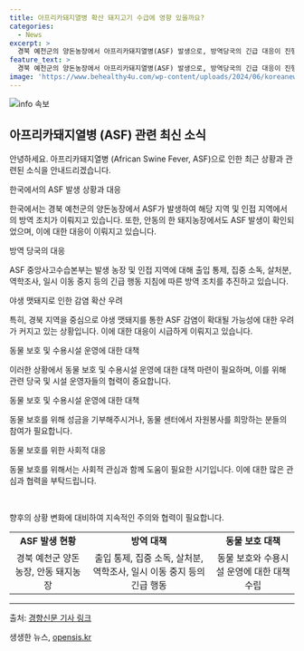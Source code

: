 ```yaml
---
title: 아프리카돼지열병 확산 돼지고기 수급에 영향 있을까요?
categories:
  - News
excerpt: >
  경북 예천군의 양돈농장에서 아프리카돼지열병(ASF) 발생으로, 방역당국의 긴급 대응이 진행 중이다. 이로 인해 인근 지역의 양돈농장과 도축장 등에 일시 이동 중지 명령이 내려졌으며, 올해 들어 경북 지역에서 6번째 ASF 발생으로 야생 맷돼지로의 감염 확산 우려가 커지고 있다. 또한, 경북에서 포획된 ASF 감염 야생 맷돼지가 1545마리에 달해 양돈농장으로의 확산이 우려되고 있다. 이에도 농식품부는 돼지고기 수급에는 큰 영향이 없을 것으로 전망했다.
feature_text: >
  경북 예천군의 양돈농장에서 아프리카돼지열병(ASF) 발생으로, 방역당국의 긴급 대응이 진행 중이다. 이로 인해 인근 지역의 양돈농장과 도축장 등에 일시 이동 중지 명령이 내려졌으며, 올해 들어 경북 지역에서 6번째 ASF 발생으로 야생 맷돼지로의 감염 확산 우려가 커지고 있다. 또한, 경북에서 포획된 ASF 감염 야생 맷돼지가 1545마리에 달해 양돈농장으로의 확산이 우려되고 있다. 이에도 농식품부는 돼지고기 수급에는 큰 영향이 없을 것으로 전망했다.
image: 'https://www.behealthy4u.com/wp-content/uploads/2024/06/koreanews.jpg'
---
```


<p><img src="https://www.behealthy4u.com/wp-content/uploads/2024/06/koreanews.jpg" alt="info 속보" /></p>

<h2 data-ke-size="size26">아프리카돼지열병 (ASF) 관련 최신 소식</h2>

<p>안녕하세요. 아프리카돼지열병 (African Swine Fever, ASF)으로 인한 최근 상황과 관련된 소식을 안내드리겠습니다.</p>

<p data-ke-size="size16">한국에서의 ASF 발생 상황과 대응</p>

<p>한국에서는 경북 예천군의 양돈농장에서 ASF가 발생하여 해당 지역 및 인접 지역에서의 방역 조치가 이뤄지고 있습니다. 또한, 안동의 한 돼지농장에서도 ASF 발생이 확인되었으며, 이에 대한 대응이 이뤄지고 있습니다.</p>

<p data-ke-size="size16">방역 당국의 대응</p>

<p>ASF 중앙사고수습본부는 발생 농장 및 인접 지역에 대해 출입 통제, 집중 소독, 살처분, 역학조사, 일시 이동 중지 등의 긴급 행동 지침에 따른 방역 조치를 추진하고 있습니다.</p>

<p data-ke-size="size16">야생 맷돼지로 인한 감염 확산 우려</p>

<p>특히, 경북 지역을 중심으로 야생 맷돼지를 통한 ASF 감염이 확대될 가능성에 대한 우려가 커지고 있는 상황입니다. 이에 대한 대응이 시급하게 이뤄지고 있습니다.</p>

<p data-ke-size="size16">동물 보호 및 수용시설 운영에 대한 대책</p>

<p>이러한 상황에서 동물 보호 및 수용시설 운영에 대한 대책 마련이 필요하며, 이를 위해 관련 당국 및 시설 운영자들의 협력이 중요합니다.</p>

<p data-ke-size="size16">동물 보호 및 수용시설 운영에 대한 대책</p>

<p>동물 보호를 위해 성금을 기부해주시거나, 동물 센터에서 자원봉사를 희망하는 분들의 참여가 필요합니다.</p>

<p data-ke-size="size16">동물 보호를 위한 사회적 대응</p>

<p>동물 보호를 위해서는 사회적 관심과 함께 도움이 필요한 시기입니다. 이에 대한 많은 관심과 협력을 부탁드립니다.</p>

<p data-ke-size="size16">&nbsp;</p>

<p>향후의 상황 변화에 대비하여 지속적인 주의와 협력이 필요합니다.</p>

<table>
   <tbody>
      <tr>
         <td style="text-align: center; height: 17px;"><b>ASF 발생 현황</b></td>
         <td style="text-align: center; height: 17px;"><b>방역 대책</b></td>
         <td style="text-align: center; height: 17px;"><b>동물 보호 대책</b></td>
      </tr>
      <tr>
         <td style="text-align: center; height: 17px;">경북 예천군  양돈농장, 안동 돼지농장</td>
         <td style="text-align: center; height: 17px;">출입 통제, 집중 소독, 살처분, 역학조사, 일시 이동 중지 등의 긴급 행동</td>
         <td style="text-align: center; height: 17px;">동물 보호와 수용시설 운영에 대한 대책 수립</td>
      </tr>
   </tbody>
</table>

<p><hr>
출처: <a href="https://www.khan.co.kr/economy/economy-general/article/202407022202001">경향신문 기사 링크</a></p>
생생한 뉴스, <a href="https://opensis.kr" rel="dofollow">opensis.kr</a>



